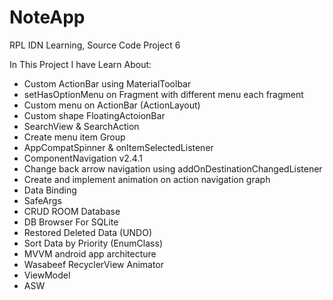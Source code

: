 # NoteApp
RPL IDN Learning, Source Code Project 6

In This Project I have Learn About:

- Custom ActionBar using MaterialToolbar
- setHasOptionMenu on Fragment with different menu each fragment
- Custom menu on ActionBar (ActionLayout)
- Custom shape FloatingActoionBar
- SearchView & SearchAction
- Create menu item Group
- AppCompatSpinner & onItemSelectedListener
- ComponentNavigation v2.4.1
- Change back arrow navigation using addOnDestinationChangedListener
- Create and implement animation on action navigation graph
- Data Binding
- SafeArgs
- CRUD ROOM Database
- DB Browser For SQLite
- Restored Deleted Data (UNDO)
- Sort Data by Priority (EnumClass)
- MVVM android app architecture
- Wasabeef RecyclerView Animator
- ViewModel
- ASW
